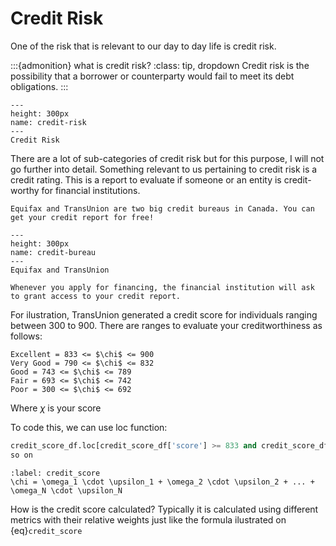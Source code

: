 # Credit Risk

One of the risk that is relevant to our day to day life is credit risk. 

:::{admonition} what is credit risk?
:class: tip, dropdown
Credit risk is the possibility that a borrower or counterparty would fail to meet its debt obligations.
:::

```{figure} https://www.piranirisk.com/hs-fs/hubfs/20_riesgo_crediticio.jpg?width=1188&name=20_riesgo_crediticio.jpg
---
height: 300px
name: credit-risk
---
Credit Risk 
```

There are a lot of sub-categories of credit risk but for this purpose, I will not go further into detail.
Something relevant to us pertaining to credit risk is a credit rating.
This is a report to evaluate if someone or an entity is credit-worthy for financial institutions.

```{margin} How do you know your credit rating?
Equifax and TransUnion are two big credit bureaus in Canada. You can get your credit report for free!
```

```{figure} https://icash.ca/images/learn/major-credit-bureaus.jpg
---
height: 300px
name: credit-bureau
---
Equifax and TransUnion
```

```{note}
Whenever you apply for financing, the financial institution will ask to grant access to your credit report.
```

For ilustration, TransUnion generated a credit score for individuals ranging between 300 to 900.
There are ranges to evaluate your creditworthiness as follows:

```
Excellent = 833 <= $\chi$ <= 900
Very Good = 790 <= $\chi$ <= 832
Good = 743 <= $\chi$ <= 789 
Fair = 693 <= $\chi$ <= 742 
Poor = 300 <= $\chi$ <= 692
```

Where $\chi$ is your score

To code this, we can use loc function:

```python
credit_score_df.loc[credit_score_df['score'] >= 833 and credit_score_df['score'] <= 900, 'Creditworthiness' = 'Excellent']
so on
```


```{math}
:label: credit_score
\chi = \omega_1 \cdot \upsilon_1 + \omega_2 \cdot \upsilon_2 + ... + \omega_N \cdot \upsilon_N
```

How is the credit score calculated?
Typically it is calculated using different metrics with their relative weights just like the formula ilustrated on {eq}`credit_score`



